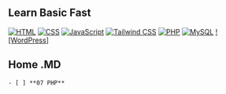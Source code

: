 ## Learn Basic Fast
[![HTML]()]()
[![CSS]()]()
[![JavaScript]()]()
[![Tailwind CSS]()]()
[![PHP](https://img.shields.io/badge/-PHP-777BB4?style=flat-square&logo=php&logoColor=white)](https://github.com/WebDesignWithRaihan/Learn-Basics-First/blob/main/assets/07-php/README.md)
[![MySQL]()]()
[![WordPress]]()



## Home .MD

    - [ ] **07 PHP**